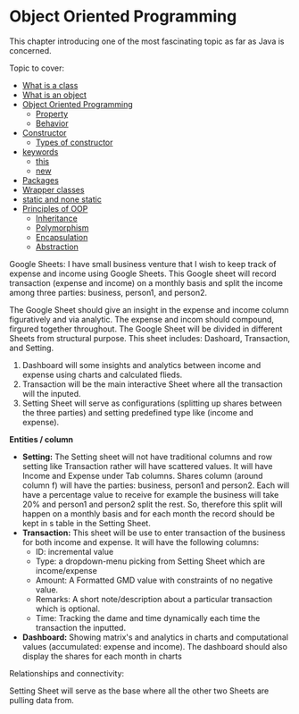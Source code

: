 # Object Oriented Programming

This chapter introducing one of the most fascinating topic as far as Java is concerned.  

Topic to cover:

* [What is a class]()
* [What is an object]()
* [Object Oriented Programming]()
  * [Property]()
  * [Behavior]()
* [Constructor]()
  * [Types of constructor]()
* [keywords]()
  * [this]()
  * [new]()
* [Packages]()
* [Wrapper classes]()
* [static and none static]()
* [Principles of OOP]()
  * [Inheritance]()
  * [Polymorphism]()
  * [Encapsulation]()
  * [Abstraction]()





Google Sheets: I have small business venture that I wish to keep track of expense and income using Google Sheets. This Google sheet will record transaction (expense and income) on a monthly basis and split the income among three parties: business, person1, and person2. 

The Google Sheet should give an insight in the expense and income column figuratively and via analytic. The expense and incom should compound, firgured together throughout. The Google Sheet will be divided in different Sheets from structural purpose. This sheet includes: Dashoard, Transaction, and Setting. 

1. Dashboard will some insights and analytics between income and expense using charts and calculated flieds. 
2. Transaction will be the main interactive Sheet where all the transaction will the inputed. 
3. Setting Sheet will serve as configurations (splitting up shares between the three parties) and setting predefined type like (income and expense). 

**Entities / column** 

* **Setting:** The Setting sheet will not have traditional columns and row setting like Transaction rather will have scattered values. It will have Income and Expense under Tab columns. Shares column (around column f) will have the parties: business, person1 and person2. Each will have a percentage value to receive for example the business will take 20% and person1 and person2 split the rest. So, therefore this split will happen on a monthly basis and for each month the record should be kept in s table in the Setting Sheet.
* **Transaction:** This sheet will be use to enter transaction of the business for both income and expense. It will have the following columns: 
  * ID: incremental value
  * Type: a dropdown-menu picking from Setting Sheet which are income/expense
  * Amount: A Formatted GMD value with constraints of no negative value.
  * Remarks:  A short note/description about a particular transaction which is optional.
  * Time: Tracking the dame and time dynamically each time the transaction the inputted.
* **Dashboard:** Showing matrix's and analytics in charts and computational values (accumulated: expense and income). The dashboard should also display the shares for each month in charts

Relationships and connectivity: 

Setting Sheet will serve as the base where all the other two Sheets are pulling data from.
